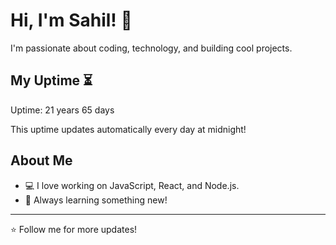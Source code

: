# Hi, I'm Sahil! 👋

I'm passionate about coding, technology, and building cool projects.

## My Uptime ⏳
Uptime: 21 years 65 days

This uptime updates automatically every day at midnight!

## About Me
- 💻 I love working on JavaScript, React, and Node.js.
- 🎯 Always learning something new!

---

⭐️ Follow me for more updates!
